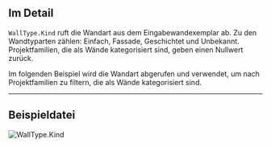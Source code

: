 ## Im Detail
`WallType.Kind` ruft die Wandart aus dem Eingabewandexemplar ab. Zu den Wandtyparten zählen: Einfach, Fassade, Geschichtet und Unbekannt. Projektfamilien, die als Wände kategorisiert sind, geben einen Nullwert zurück.

Im folgenden Beispiel wird die Wandart abgerufen und verwendet, um nach Projektfamilien zu filtern, die als Wände kategorisiert sind.
___
## Beispieldatei

![WallType.Kind](./Revit.Elements.WallType.Kind_img.jpg)
